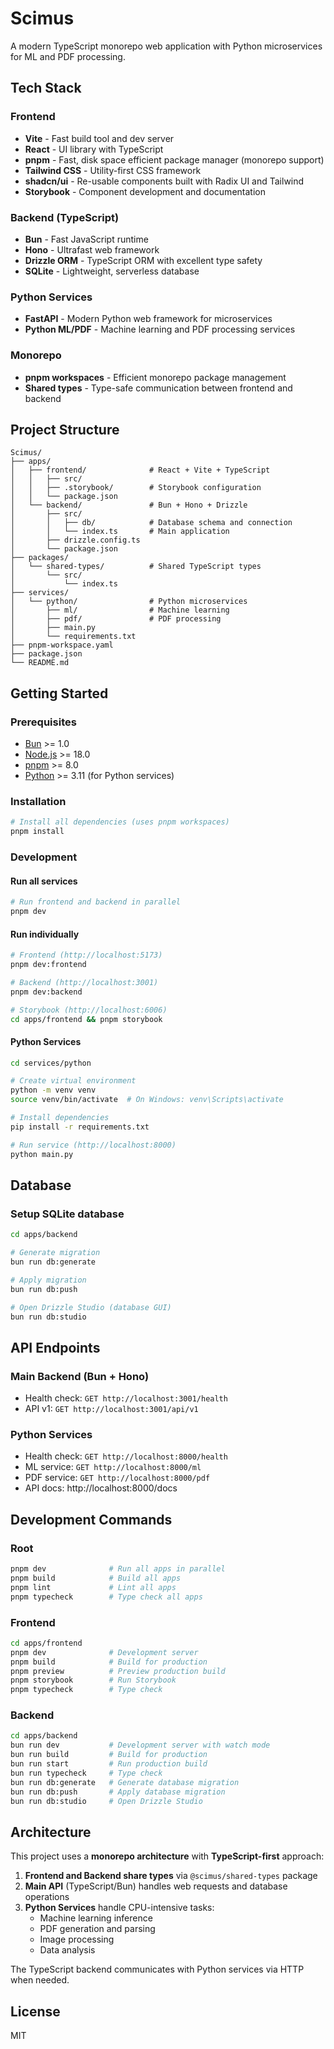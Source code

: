 # Scimus

A modern TypeScript monorepo web application with Python microservices for ML and PDF processing.

## Tech Stack

### Frontend

- **Vite** - Fast build tool and dev server
- **React** - UI library with TypeScript
- **pnpm** - Fast, disk space efficient package manager (monorepo support)
- **Tailwind CSS** - Utility-first CSS framework
- **shadcn/ui** - Re-usable components built with Radix UI and Tailwind
- **Storybook** - Component development and documentation

### Backend (TypeScript)

- **Bun** - Fast JavaScript runtime
- **Hono** - Ultrafast web framework
- **Drizzle ORM** - TypeScript ORM with excellent type safety
- **SQLite** - Lightweight, serverless database

### Python Services

- **FastAPI** - Modern Python web framework for microservices
- **Python ML/PDF** - Machine learning and PDF processing services

### Monorepo

- **pnpm workspaces** - Efficient monorepo package management
- **Shared types** - Type-safe communication between frontend and backend

## Project Structure

```
Scimus/
├── apps/
│   ├── frontend/              # React + Vite + TypeScript
│   │   ├── src/
│   │   ├── .storybook/        # Storybook configuration
│   │   └── package.json
│   └── backend/               # Bun + Hono + Drizzle
│       ├── src/
│       │   ├── db/            # Database schema and connection
│       │   └── index.ts       # Main application
│       ├── drizzle.config.ts
│       └── package.json
├── packages/
│   └── shared-types/          # Shared TypeScript types
│       └── src/
│           └── index.ts
├── services/
│   └── python/                # Python microservices
│       ├── ml/                # Machine learning
│       ├── pdf/               # PDF processing
│       ├── main.py
│       └── requirements.txt
├── pnpm-workspace.yaml
├── package.json
└── README.md
```

## Getting Started

### Prerequisites

- [Bun](https://bun.sh) >= 1.0
- [Node.js](https://nodejs.org) >= 18.0
- [pnpm](https://pnpm.io) >= 8.0
- [Python](https://python.org) >= 3.11 (for Python services)

### Installation

```bash
# Install all dependencies (uses pnpm workspaces)
pnpm install
```

### Development

#### Run all services

```bash
# Run frontend and backend in parallel
pnpm dev
```

#### Run individually

```bash
# Frontend (http://localhost:5173)
pnpm dev:frontend

# Backend (http://localhost:3001)
pnpm dev:backend

# Storybook (http://localhost:6006)
cd apps/frontend && pnpm storybook
```

#### Python Services

```bash
cd services/python

# Create virtual environment
python -m venv venv
source venv/bin/activate  # On Windows: venv\Scripts\activate

# Install dependencies
pip install -r requirements.txt

# Run service (http://localhost:8000)
python main.py
```

## Database

### Setup SQLite database

```bash
cd apps/backend

# Generate migration
bun run db:generate

# Apply migration
bun run db:push

# Open Drizzle Studio (database GUI)
bun run db:studio
```

## API Endpoints

### Main Backend (Bun + Hono)

- Health check: `GET http://localhost:3001/health`
- API v1: `GET http://localhost:3001/api/v1`

### Python Services

- Health check: `GET http://localhost:8000/health`
- ML service: `GET http://localhost:8000/ml`
- PDF service: `GET http://localhost:8000/pdf`
- API docs: http://localhost:8000/docs

## Development Commands

### Root

```bash
pnpm dev              # Run all apps in parallel
pnpm build            # Build all apps
pnpm lint             # Lint all apps
pnpm typecheck        # Type check all apps
```

### Frontend

```bash
cd apps/frontend
pnpm dev              # Development server
pnpm build            # Build for production
pnpm preview          # Preview production build
pnpm storybook        # Run Storybook
pnpm typecheck        # Type check
```

### Backend

```bash
cd apps/backend
bun run dev           # Development server with watch mode
bun run build         # Build for production
bun run start         # Run production build
bun run typecheck     # Type check
bun run db:generate   # Generate database migration
bun run db:push       # Apply database migration
bun run db:studio     # Open Drizzle Studio
```

## Architecture

This project uses a **monorepo architecture** with **TypeScript-first** approach:

1. **Frontend and Backend share types** via `@scimus/shared-types` package
2. **Main API** (TypeScript/Bun) handles web requests and database operations
3. **Python Services** handle CPU-intensive tasks:
   - Machine learning inference
   - PDF generation and parsing
   - Image processing
   - Data analysis

The TypeScript backend communicates with Python services via HTTP when needed.

## License

MIT
